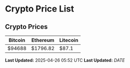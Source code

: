 # Crypto Price List

## Crypto Prices
| Bitcoin | Ethereum | Litecoin |
| ------- | -------- | -------- |
| $94688 | $1796.82 | $87.1 |
**Last Updated:** 2025-04-26 05:52 UTC
**Last Updated:** $DATE$
